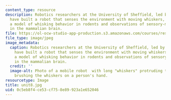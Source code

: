 ```yaml
---
content_type: resource
description: Robotics researchers at the University of Sheffield, led by Tony Prescott,
  have built a robot that senses the environment with moving whiskers, incorporating
  a model of whisking behavior in rodents and observations of sensory-motor systems
  in the mammalian brain.
file: https://ol-ocw-studio-app-production.s3.amazonaws.com/courses/res-9-003-brains-minds-and-machines-summer-course-summer-2015/0c5eb8f4ce53cf758e89923a1e652046_unit8.jpg
file_type: image/jpeg
image_metadata:
  caption: Robotics researchers at the University of Sheffield, led by Tony Prescott,
    have built a robot that senses the environment with moving whiskers, incorporating
    a model of whisking behavior in rodents and observations of sensory-motor systems
    in the mammalian brain.
  credit: ''
  image-alt: Photo of a mobile robot  with long "whiskers" protruding to the sides,
    brushing the whiskers on a person's hand.
resourcetype: Image
title: unit8.jpg
uid: 0c5eb8f4-ce53-cf75-8e89-923a1e652046
---
```

